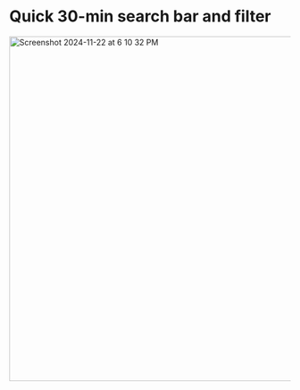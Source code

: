 # Quick 30-min search bar and filter

<img width="618" alt="Screenshot 2024-11-22 at 6 10 32 PM" src="https://github.com/user-attachments/assets/65d71547-e5ae-4565-b544-26425d3d61c8">
